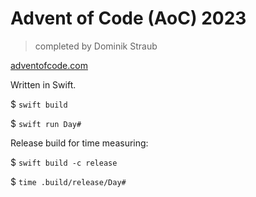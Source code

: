 # Advent of Code (AoC) 2023
> completed by Dominik Straub

[adventofcode.com](https://adventofcode.com/2023)

Written in Swift.

$ `swift build`

$ `swift run Day#`

Release build for time measuring:

$ `swift build -c release`

$ `time .build/release/Day#`
